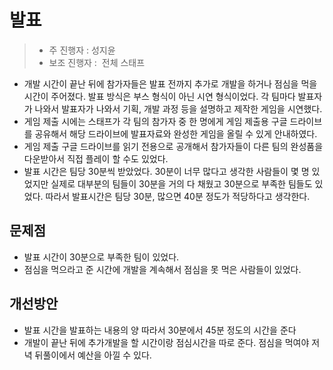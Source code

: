 # 발표

> * 주 진행자 : 성지윤
> * 보조 진행자 :  전체 스태프

* 개발 시간이 끝난 뒤에 참가자들은 발표 전까지 추가로 개발을 하거나 점심을 먹을 시간이 주어졌다. 발표 방식은 부스 형식이 아닌 시연 형식이었다. 각 팀마다 발표자가 나와서 발표자가 나와서 기획, 개발 과정 등을 설명하고 제작한 게임을 시연했다. 
* 게임 제출 시에는 스태프가 각 팀의 참가자 중 한 명에게 게임 제출용 구글 드라이브를 공유해서 해당 드라이브에 발표자료와 완성한 게임을 올릴 수 있게 안내하였다.
* 게임 제출 구글 드라이브를 읽기 전용으로 공개해서 참가자들이 다른 팀의 완성품을 다운받아서 직접 플레이 할 수도 있었다.
* 발표 시간은 팀당 30분씩 받았었다. 30분이 너무 많다고 생각한 사람들이 몇 명 있었지만 실제로 대부분의 팀들이 30분을 거의 다 채웠고 30분으로 부족한 팀들도 있었다. 따라서 발표시간은 팀당 30분, 많으면 40분 정도가 적당하다고 생각한다.

## 문제점

* 발표 시간이 30분으로 부족한 팀이 있었다.
* 점심을 먹으라고 준 시간에 개발을 계속해서 점심을 못 먹은 사람들이 있었다.

## 개선방안

* 발표 시간을 발표하는 내용의 양 따라서 30분에서 45분 정도의 시간을 준다
* 개발이 끝난 뒤에 추가개발을 할 시간이랑 점심시간을 따로 준다. 점심을 먹여야 저녁 뒤풀이에서 예산을 아낄 수 있다.
